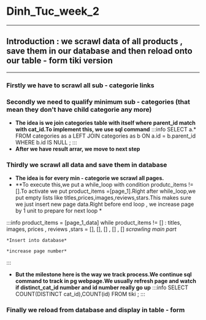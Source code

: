 # Dinh_Tuc_week_2
---
## Introduction : we scrawl data of all products , save them in our database and then reload onto our table - form tiki version
---
### Firstly we have to scrawl all sub - categorie links

### Secondly we need to qualify minimum sub - categories (that mean they don't have child categorie any more)

- **The idea is we join categories table with itself where parent_id match with cat_id.To implement this, we use sql command**
:::info
 SELECT a.* FROM categories as a LEFT JOIN categories as b ON a.id = b.parent_id WHERE b.id IS NULL ;
:::
- **After we have result arrar, we move to next step**

### Thirdly we scrawl all data and save them in database
- **The idea is for every min - categorie we scrawl all pages.**
- **To execute this,we put a while_loop with condition produtc_items != [].To activate we put product_items =[page_1].Right after while_loop,we put empty lists like titles,prices,images,reviews,stars.This makes sure we just insert new page data.Right before end loop , we increase page by 1 unit to prepare for next loop *

:::info
 product_items = [page_1_data]
 while product_items != [] :
    titles, images, prices , reviews ,stars = [], [], [] , [] , []
    *scrawling main part*
    
    *Insert into database*
    
    *increase page number*
    
:::
- **But the milestone here is the way we track process.We continue sql command to track in pg webpage.We usually refresh page and watch if distinct_cat_id number and id number really go up**
:::info
 SELECT COUNT(DISTINCT cat_id),COUNT(id) FROM tiki ;
:::
### Finally we reload from database and display in table - form 
